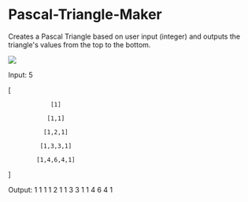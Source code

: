 # Pascal-Triangle-Maker
Creates a Pascal Triangle based on user input (integer) and outputs the triangle's values from the top to the bottom.


![](https://upload.wikimedia.org/wikipedia/commons/0/0d/PascalTriangleAnimated2.gif)

Input: 5

[

                [1]
     
               [1,1]
    
              [1,2,1]
   
             [1,3,3,1]
  
            [1,4,6,4,1]
 
]

Output: 1 1 1 1 2 1 1 3 3 1 1 4 6 4 1

